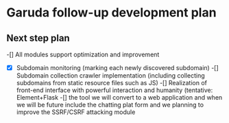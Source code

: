 # Garuda follow-up development plan

## Next step plan

-[] All modules support optimization and improvement
-[x] Subdomain monitoring (marking each newly discovered subdomain)
-[] Subdomain collection crawler implementation (including collecting subdomains from static resource files such as JS)
-[] Realization of front-end interface with powerful interaction and humanity (tentative: Element+Flask
-[] the tool we will convert to a web application and when we will be future include the chatting plat form and we planning to improve 
 the SSRF/CSRF attacking module
